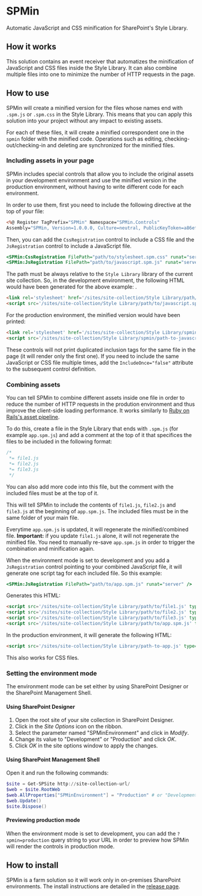 # SPMin
Automatic JavaScript and CSS minification for SharePoint's Style Library.

## How it works
This solution contains an event receiver that automatizes the minification of JavaScript and CSS files inside the
Style Library. It can also combine multiple files into one to minimize the number of HTTP requests in the page.

## How to use
SPMin will create a minified version for the files whose names end with `.spm.js` or `.spm.css` in the Style Library.
This means that you can apply this solution into your project without any impact to existing assets.

For each of these files, it will create a minified correspondent one in the `spmin` folder with the minified code. Operations
such as editing, checking-out/checking-in and deleting are synchronized for the minified files.

### Including assets in your page
SPMin includes special controls that allow you to include the original assets in your development environment and use the minified version in the production environment, without having to write different code for each environment.

In order to use them, first you need to include the following directive at the top of your file:

```asp
<%@ Register TagPrefix="SPMin" Namespace="SPMin.Controls"
Assembly="SPMin, Version=1.0.0.0, Culture=neutral, PublicKeyToken=a86ef32346edfcab" %>
```

Then, you can add the `CssRegistration` control to include a CSS file and the `JsRegistration` control to include a JavaScript file.

```asp
<SPMin:CssRegistration FilePath="path/to/stylesheet.spm.css" runat="server" />
<SPMin:JsRegistration FilePath="path/to/javascript.spm.js" runat="server" />
```

The path must be always relative to the `Style Library` library of the current site collection. So, in the development environment, the following HTML would have been generated for the above example:
.
```html
<link rel='stylesheet' href='/sites/site-collection/Style Library/path/to/stylesheet.spm.css' type='text/css' />
<script src='/sites/site-collection/Style Library/path/to/javascript.spm.js' type='text/javascript'></script>
```

For the production environment, the minified version would have been printed:

```html
<link rel='stylesheet' href='/sites/site-collection/Style Library/spmin/path-to-stylesheet-a1d0c6e83f027327d8461063f4ac58a6.css' type='text/css' />
<script src='/sites/site-collection/Style Library/spmin/path-to-javascript-50585be4e3159a71c874c590d2ba12ec.js' type='text/javascript'></script>
```

These controls will not print duplicated inclusion tags for the same file in the page (it will render only the first one). If you need to include the same JavaScript or CSS file multiple times, add the `IncludeOnce="false"` attribute to the subsequent control definition.

### Combining assets

You can tell SPMin to combine different assets inside one file in order to reduce the number of HTTP requests in the prodution environment and thus improve the client-side loading performance. It works similarly to [Ruby on Rails's asset pipeline](https://github.com/rails/sprockets).

To do this, create a file in the Style Library that ends with `.spm.js` (for example `app.spm.js`) and add a comment at the top of it that specifices the files to be included in the following format:

```javascript
/*
 *= file1.js
 *= file2.js
 *= file3.js
 */
```

You can also add more code into this file, but the comment with the included files must be at the top of it.

This will tell SPMin to include the contents of `file1.js`, `file2.js` and `file3.js` at the beginning of `app.spm.js`. The included files must be in the same folder of your main file.

Everytime `app.spm.js` is updated, it will regenerate the minified/combined file. **Important:** if you update `file1.js` alone, it will not regenerate the minified file. You need to manually re-save `app.spm.js` in order to trigger the combination and minification again.

When the environment mode is set to development and you add a `JsRegistration` control pointing to your combined JavaScript file, it will generate one script tag for each included file. So this example:

```asp
<SPMin:JsRegistration FilePath="path/to/app.spm.js" runat="server" />
```

Generates this HTML:

```html
<script src='/sites/site-collection/Style Library/path/to/file1.js' type='text/javascript'></script>
<script src='/sites/site-collection/Style Library/path/to/file2.js' type='text/javascript'></script>
<script src='/sites/site-collection/Style Library/path/to/file3.js' type='text/javascript'></script>
<script src='/sites/site-collection/Style Library/path/to/app.spm.js' type='text/javascript'></script>
```

In the production environment, it will generate the following HTML:

```html
<script src='/sites/site-collection/Style Library/path-to-app.js' type='text/javascript'></script>
```

This also works for CSS files.

### Setting the environment mode

The environment mode can be set either by using SharePoint Designer or the SharePoint Management Shell.

#### Using SharePoint Designer

1. Open the root site of your site collection in SharePoint Designer.
2. Click in the *Site Options* icon on the ribbon.
3. Select the parameter named "SPMinEnvironment" and click in *Modify*.
4. Change its value to "Development" or "Production" and click *OK*.
5. Click *OK* in the site options window to apply the changes.

#### Using SharePoint Management Shell

Open it and run the following commands:

```powershell
$site = Get-SPSite http://site-collection-url/
$web = $site.RootWeb
$web.AllProperties["SPMinEnvironment"] = "Production" # or "Development"
$web.Update()
$site.Dispose()
```

#### Previewing production mode
When the environment mode is set to development, you can add the `?spmin=production` query string to your URL in order to preview how SPMin will render the controls in production mode.

## How to install
SPMin is a farm solution so it will work only in on-premises SharePoint environments. The install instructions are detailed in the [release page](https://github.com/ghsehn/SPMin/releases/latest).
